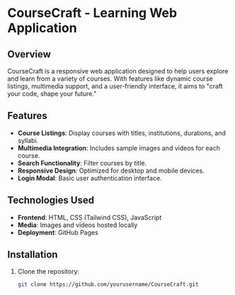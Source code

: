 # CourseCraft - Learning Web Application

## Overview
CourseCraft is a responsive web application designed to help users explore and learn from a variety of courses. With features like dynamic course listings, multimedia support, and a user-friendly interface, it aims to "craft your code, shape your future."

## Features
- **Course Listings**: Display courses with titles, institutions, durations, and syllabi.
- **Multimedia Integration**: Includes sample images and videos for each course.
- **Search Functionality**: Filter courses by title.
- **Responsive Design**: Optimized for desktop and mobile devices.
- **Login Modal**: Basic user authentication interface.

## Technologies Used
- **Frontend**: HTML, CSS (Tailwind CSS), JavaScript
- **Media**: Images and videos hosted locally
- **Deployment**: GitHub Pages

## Installation
1. Clone the repository:
   ```bash
   git clone https://github.com/yourusername/CourseCraft.git